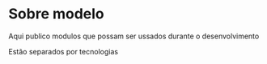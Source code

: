 # Sobre modelo

Aqui publico modulos que possam ser ussados durante o desenvolvimento

Estão separados por tecnologias
